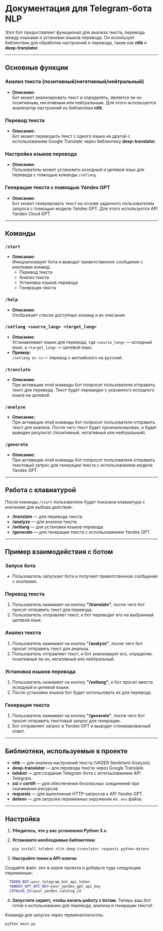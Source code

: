 # Документация для Telegram-бота NLP

Этот бот предоставляет функционал для анализа текста, перевода между языками и установки языков перевода. Он использует библиотеки для обработки настроений и перевода, такие как **nltk** и **deep-translator**.

---

## Основные функции

### Анализ текста (позитивный/негативный/нейтральный)
- **Описание:**  
  Бот может анализировать текст и определять, является ли он позитивным, негативным или нейтральным. Для этого используется анализатор настроений из библиотеки **nltk**.

### Перевод текста
- **Описание:**  
  Бот может переводить текст с одного языка на другой с использованием Google Translate через библиотеку **deep-translator**.

### Настройка языков перевода
- **Описание:**  
  Пользователь может установить исходный и целевой язык для перевода с помощью команды `/setlang`.

### Генерация текста с помощью Yandex GPT
- **Описание:**  
  Бот может генерировать текст на основе заданного пользователем запроса с помощью модели Yandex GPT. Для этого используется API Yandex Cloud GPT.

---

## Команды

### `/start`
- **Описание:**  
  Инициализирует бота и выводит приветственное сообщение с кнопками команд:
  - Перевод текста
  - Анализ текста
  - Установка языков перевода
  - Генерация текста

### `/help`
- **Описание:**  
  Отображает список доступных команд и их описание.

### `/setlang <source_lang> <target_lang>`
- **Описание:**  
  Устанавливает языки для перевода, где `<source_lang>` — исходный язык, а `<target_lang>` — целевой язык.  
- **Пример:**  
  `/setlang en ru` — перевод с английского на русский.

### `/translate`
- **Описание:**  
  При активации этой команды бот попросит пользователя отправить текст для перевода. Текст будет переведен с указанного исходного языка на целевой.

### `/analyze`
- **Описание:**  
  При активации этой команды бот попросит пользователя отправить текст для анализа. После чего текст будет проанализирован, и будет выведен результат (позитивный, негативный или нейтральный).

### `/generate`
- **Описание:**  
  При активации этой команды бот попросит пользователя отправить текстовый запрос для генерации текста с использованием модели Yandex GPT.

---

## Работа с клавиатурой

После команды `/start` пользователю будет показана клавиатура с кнопками для выбора действия:
- **/translate** — для перевода текста.
- **/analyze** — для анализа текста.
- **/setlang** — для установки языков перевода.
- **/generate** — для генерации текста с использованием Yandex GPT.

---

## Пример взаимодействия с ботом

### Запуск бота
- Пользователь запускает бота и получает приветственное сообщение с кнопками.

### Перевод текста
1. Пользователь нажимает на кнопку **"/translate"**, после чего бот просит отправить текст для перевода.
2. Пользователь отправляет текст, и бот переводит его на выбранный целевой язык.

### Анализ текста
1. Пользователь нажимает на кнопку **"/analyze"**, после чего бот просит отправить текст для анализа.
2. Пользователь отправляет текст, и бот анализирует его, определяя, позитивный ли он, негативный или нейтральный.

### Установка языков перевода
1. Пользователь нажимает на кнопку **"/setlang"**, и бот просит ввести исходный и целевой языки.
2. После установки языков бот будет использовать их для перевода.

### Генерация текста
1. Пользователь нажимает на кнопку **"/generate"**, после чего бот просит отправить текстовый запрос для генерации.
2. Бот отправляет запрос в Yandex GPT и выводит сгенерированный ответ.

---

## Библиотеки, используемые в проекте

- **nltk** — для анализа настроений текста (VADER Sentiment Analysis).
- **deep-translator** — для перевода текста через Google Translate.
- **telebot** — для создания Telegram-бота с использованием API Telegram.
- **ssl** и **certifi** — для обеспечения безопасных соединений при скачивании ресурсов.
- **requests** — для выполнения HTTP-запросов к API Yandex GPT.
- **dotenv** — для загрузки переменных окружения из `.env` файла.

---

## Настройка

1. **Убедитесь, что у вас установлен Python 3.x.**

2. **Установите необходимые библиотеки:**

   ```bash
   pip install telebot nltk deep-translator requests python-dotenv

3. **Настройте токен и API-ключи:**

Создайте файл .env в корне проекта и добавьте туда следующие переменные:
```bash
  TOKEN_BOT=your_telegram_bot_api_token
  YANDEX_GPT_API_KEY=your_yandex_gpt_api_key
  CATALOG_ID=your_yandex_catalog_id
```

4. **Запустите скрипт, чтобы начать работу с ботом.**
Теперь ваш бот готов к использованию для перевода, анализа и генерации текста!

Команда для запуска через терминал/консоль:
```bash
python main.py
```
